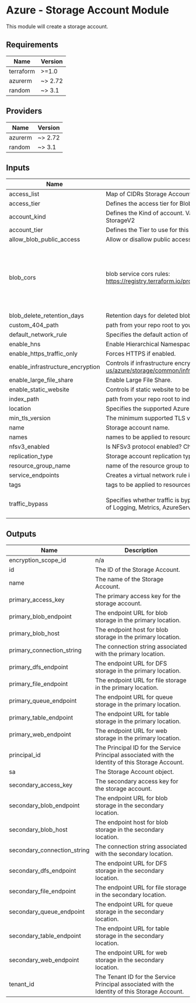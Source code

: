 # Azure - Storage Account Module
This module will create a storage account.

<!--- BEGIN_TF_DOCS --->
## Requirements

| Name | Version |
|------|---------|
| terraform | >=1.0 |
| azurerm | ~> 2.72 |
| random | ~> 3.1 |

## Providers

| Name | Version |
|------|---------|
| azurerm | ~> 2.72 |
| random | ~> 3.1 |

## Inputs

| Name | Description | Type | Default | Required |
|------|-------------|------|---------|:--------:|
| access\_list | Map of CIDRs Storage Account access. | `map(string)` | `{}` | no |
| access\_tier | Defines the access tier for BlobStorage, FileStorage and StorageV2 accounts | `string` | `"Hot"` | no |
| account\_kind | Defines the Kind of account. Valid options are BlobStorage, BlockBlobStorage, FileStorage, Storage and StorageV2 | `string` | `"StorageV2"` | no |
| account\_tier | Defines the Tier to use for this storage account (Standard or Premium). | `string` | `null` | no |
| allow\_blob\_public\_access | Allow or disallow public access to all blobs or containers in the storage account. | `bool` | `false` | no |
| blob\_cors | blob service cors rules:  https://registry.terraform.io/providers/hashicorp/azurerm/latest/docs/resources/storage_account#cors_rule | <pre>map(object({<br>    allowed_headers    = list(string)<br>    allowed_methods    = list(string)<br>    allowed_origins    = list(string)<br>    exposed_headers    = list(string)<br>    max_age_in_seconds = number<br>  }))</pre> | `null` | no |
| blob\_delete\_retention\_days | Retention days for deleted blob. Valid value is between 1 and 365. | `number` | `7` | no |
| custom\_404\_path | path from your repo root to your custom 404 page | `string` | `null` | no |
| default\_network\_rule | Specifies the default action of allow or deny when no other network rules match | `string` | `"Deny"` | no |
| enable\_hns | Enable Hierarchical Namespace (can be used with Azure Data Lake Storage Gen 2). | `bool` | `false` | no |
| enable\_https\_traffic\_only | Forces HTTPS if enabled. | `bool` | `true` | no |
| enable\_infrastructure\_encryption | Controls if infrastructure encryption is enabled. more info https://docs.microsoft.com/en-us/azure/storage/common/infrastructure-encryption-enable?tabs=portal | `bool` | `true` | no |
| enable\_large\_file\_share | Enable Large File Share. | `bool` | `false` | no |
| enable\_static\_website | Controls if static website to be enabled on the storage account. Possible values are `true` or `false` | `bool` | `false` | no |
| index\_path | path from your repo root to index.html | `string` | `null` | no |
| location | Specifies the supported Azure location to MySQL server resource | `string` | n/a | yes |
| min\_tls\_version | The minimum supported TLS version for the storage account. | `string` | `"TLS1_2"` | no |
| name | Storage account name. | `string` | `null` | no |
| names | names to be applied to resources | `map(string)` | n/a | yes |
| nfsv3\_enabled | Is NFSv3 protocol enabled? Changing this forces a new resource to be created | `bool` | `false` | no |
| replication\_type | Storage account replication type - i.e. LRS, GRS, RAGRS, ZRS, GZRS, RAGZRS. | `string` | n/a | yes |
| resource\_group\_name | name of the resource group to create the resource | `string` | n/a | yes |
| service\_endpoints | Creates a virtual network rule in the subnet\_id (values are virtual network subnet ids). | `map(string)` | `{}` | no |
| tags | tags to be applied to resources | `map(string)` | n/a | yes |
| traffic\_bypass | Specifies whether traffic is bypassed for Logging/Metrics/AzureServices. Valid options are any combination of Logging, Metrics, AzureServices, or None. | `list(string)` | <pre>[<br>  "None"<br>]</pre> | no |

## Outputs

| Name | Description |
|------|-------------|
| encryption\_scope\_id | n/a |
| id | The ID of the Storage Account. |
| name | The name of the Storage Account. |
| primary\_access\_key | The primary access key for the storage account. |
| primary\_blob\_endpoint | The endpoint URL for blob storage in the primary location. |
| primary\_blob\_host | The endpoint host for blob storage in the primary location. |
| primary\_connection\_string | The connection string associated with the primary location. |
| primary\_dfs\_endpoint | The endpoint URL for DFS storage in the primary location. |
| primary\_file\_endpoint | The endpoint URL for file storage in the primary location. |
| primary\_queue\_endpoint | The endpoint URL for queue storage in the primary location. |
| primary\_table\_endpoint | The endpoint URL for table storage in the primary location. |
| primary\_web\_endpoint | The endpoint URL for web storage in the primary location. |
| principal\_id | The Principal ID for the Service Principal associated with the Identity of this Storage Account. |
| sa | The Storage Account object. |
| secondary\_access\_key | The secondary access key for the storage account. |
| secondary\_blob\_endpoint | The endpoint URL for blob storage in the secondary location. |
| secondary\_blob\_host | The endpoint host for blob storage in the secondary location. |
| secondary\_connection\_string | The connection string associated with the secondary location. |
| secondary\_dfs\_endpoint | The endpoint URL for DFS storage in the secondary location. |
| secondary\_file\_endpoint | The endpoint URL for file storage in the secondary location. |
| secondary\_queue\_endpoint | The endpoint URL for queue storage in the secondary location. |
| secondary\_table\_endpoint | The endpoint URL for table storage in the secondary location. |
| secondary\_web\_endpoint | The endpoint URL for web storage in the secondary location. |
| tenant\_id | The Tenant ID for the Service Principal associated with the Identity of this Storage Account. |

<!--- END_TF_DOCS --->

